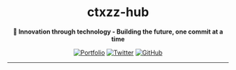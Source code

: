 <div align="center">

# ctxzz-hub

**🚀 Innovation through technology - Building the future, one commit at a time**

</div>

<div align="center">

[![Portfolio](https://img.shields.io/badge/Portfolio-000000?style=for-the-badge&logo=About.me&logoColor=white)](https://omata.me)
[![Twitter](https://img.shields.io/badge/Twitter-1DA1F2?style=for-the-badge&logo=twitter&logoColor=white)](https://x.com/ctxzz)
[![GitHub](https://img.shields.io/badge/GitHub-100000?style=for-the-badge&logo=github&logoColor=white)](https://github.com/ctxzz-hub)

</div>

---


